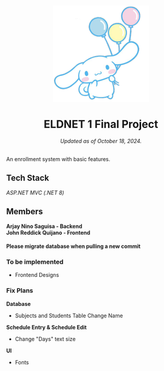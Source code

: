 <p align="center">
  <img src="assets/cinnamoroll.png" alt="Cinnamoroll">
</p>

<h1 align="center"> ELDNET 1 Final Project </h1>
<p align="center"><i >Updated as of October 18, 2024.</i></p><br>
An enrollment system with basic features.

## Tech Stack
<i>ASP.NET MVC (.NET 8)</i>

## Members
**Arjay Nino Saguisa - Backend**<br>
**John Reddick Quijano - Frontend**

#### **Please migrate database when pulling a new commit**

### To be implemented

 - Frontend Designs

### Fix Plans

**Database**
 - Subjects and Students Table Change Name

**Schedule Entry & Schedule Edit**
 - Change "Days" text size

**UI**
 - Fonts
